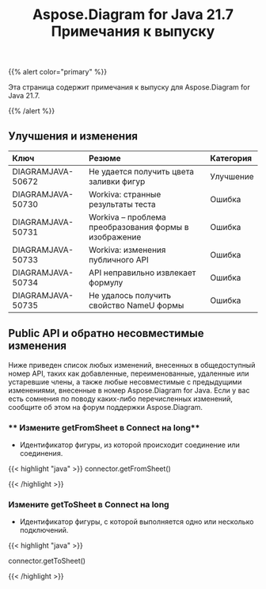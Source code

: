 ﻿---
title: Aspose.Diagram for Java 21.7 Примечания к выпуску
type: docs
weight: 6
url: /ru/java/aspose-diagram-for-java-21-7-release-notes/
---
{{% alert color="primary" %}}

Эта страница содержит примечания к выпуску для Aspose.Diagram for Java 21.7.

{{% /alert %}}
## **Улучшения и изменения**  ##

|**Ключ**|**Резюме**|**Категория**|
|:- |:- |:- |
|DIAGRAMJAVA-50672|Не удается получить цвета заливки фигур|Улучшение|
|DIAGRAMJAVA-50730|Workiva: странные результаты теста|Ошибка|
|DIAGRAMJAVA-50731|Workiva – проблема преобразования формы в изображение|Ошибка|
|DIAGRAMJAVA-50733|Workiva: изменения публичного API|Ошибка|
|DIAGRAMJAVA-50734|API неправильно извлекает формулу|Ошибка|
|DIAGRAMJAVA-50735|Не удалось получить свойство NameU формы|Ошибка|
## **Public API и обратно несовместимые изменения**
Ниже приведен список любых изменений, внесенных в общедоступный номер API, таких как добавленные, переименованные, удаленные или устаревшие члены, а также любые несовместимые с предыдущими изменениями, внесенные в номер Aspose.Diagram for Java. Если у вас есть сомнения по поводу каких-либо перечисленных изменений, сообщите об этом на форум поддержки Aspose.Diagram.
### ** Измените getFromSheet в Connect на long**
- Идентификатор фигуры, из которой происходит соединение или соединения.

{{< highlight "java" >}}
connector.getFromSheet()

{{< /highlight >}}
### **Измените getToSheet в Connect на long**
- Идентификатор фигуры, с которой выполняется одно или несколько подключений.

{{< highlight "java" >}}

connector.getToSheet()

{{< /highlight >}}
